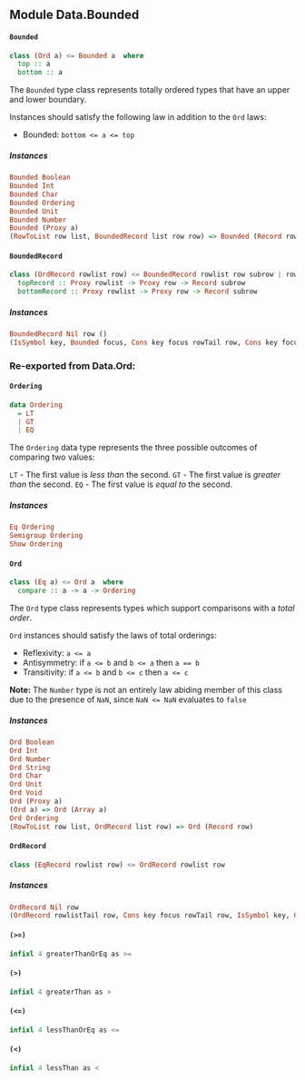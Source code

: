 ## Module Data.Bounded

#### `Bounded`

``` purescript
class (Ord a) <= Bounded a  where
  top :: a
  bottom :: a
```

The `Bounded` type class represents totally ordered types that have an
upper and lower boundary.

Instances should satisfy the following law in addition to the `Ord` laws:

- Bounded: `bottom <= a <= top`

##### Instances
``` purescript
Bounded Boolean
Bounded Int
Bounded Char
Bounded Ordering
Bounded Unit
Bounded Number
Bounded (Proxy a)
(RowToList row list, BoundedRecord list row row) => Bounded (Record row)
```

#### `BoundedRecord`

``` purescript
class (OrdRecord rowlist row) <= BoundedRecord rowlist row subrow | rowlist -> subrow where
  topRecord :: Proxy rowlist -> Proxy row -> Record subrow
  bottomRecord :: Proxy rowlist -> Proxy row -> Record subrow
```

##### Instances
``` purescript
BoundedRecord Nil row ()
(IsSymbol key, Bounded focus, Cons key focus rowTail row, Cons key focus subrowTail subrow, BoundedRecord rowlistTail row subrowTail) => BoundedRecord (Cons key focus rowlistTail) row subrow
```


### Re-exported from Data.Ord:

#### `Ordering`

``` purescript
data Ordering
  = LT
  | GT
  | EQ
```

The `Ordering` data type represents the three possible outcomes of
comparing two values:

`LT` - The first value is _less than_ the second.
`GT` - The first value is _greater than_ the second.
`EQ` - The first value is _equal to_ the second.

##### Instances
``` purescript
Eq Ordering
Semigroup Ordering
Show Ordering
```

#### `Ord`

``` purescript
class (Eq a) <= Ord a  where
  compare :: a -> a -> Ordering
```

The `Ord` type class represents types which support comparisons with a
_total order_.

`Ord` instances should satisfy the laws of total orderings:

- Reflexivity: `a <= a`
- Antisymmetry: if `a <= b` and `b <= a` then `a == b`
- Transitivity: if `a <= b` and `b <= c` then `a <= c`

**Note:** The `Number` type is not an entirely law abiding member of this
class due to the presence of `NaN`, since `NaN <= NaN` evaluates to `false`

##### Instances
``` purescript
Ord Boolean
Ord Int
Ord Number
Ord String
Ord Char
Ord Unit
Ord Void
Ord (Proxy a)
(Ord a) => Ord (Array a)
Ord Ordering
(RowToList row list, OrdRecord list row) => Ord (Record row)
```

#### `OrdRecord`

``` purescript
class (EqRecord rowlist row) <= OrdRecord rowlist row 
```

##### Instances
``` purescript
OrdRecord Nil row
(OrdRecord rowlistTail row, Cons key focus rowTail row, IsSymbol key, Ord focus) => OrdRecord (Cons key focus rowlistTail) row
```

#### `(>=)`

``` purescript
infixl 4 greaterThanOrEq as >=
```

#### `(>)`

``` purescript
infixl 4 greaterThan as >
```

#### `(<=)`

``` purescript
infixl 4 lessThanOrEq as <=
```

#### `(<)`

``` purescript
infixl 4 lessThan as <
```

